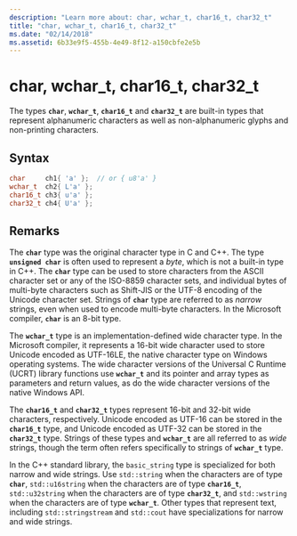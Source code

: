 ```yaml
---
description: "Learn more about: char, wchar_t, char16_t, char32_t"
title: "char, wchar_t, char16_t, char32_t"
ms.date: "02/14/2018"
ms.assetid: 6b33e9f5-455b-4e49-8f12-a150cbfe2e5b
---
```

# char, wchar_t, char16_t, char32_t

The types **`char`**, **`wchar_t`**, **`char16_t`** and **`char32_t`** are built-in types that represent alphanumeric characters as well as non-alphanumeric glyphs and non-printing characters.

## Syntax

```cpp
char     ch1{ 'a' };  // or { u8'a' }
wchar_t  ch2{ L'a' };
char16_t ch3{ u'a' };
char32_t ch4{ U'a' };
```

## Remarks

The **`char`** type was the original character type in C and C++. The type **`unsigned char`** is often used to represent a *byte*, which is not a built-in type in C++. The **`char`** type can be used to store characters from the ASCII character set or any of the ISO-8859 character sets, and individual bytes of multi-byte characters such as Shift-JIS or the UTF-8 encoding of the Unicode character set. Strings of **`char`** type are referred to as *narrow* strings, even when used to encode multi-byte characters. In the Microsoft compiler, **`char`** is an 8-bit type.

The **`wchar_t`** type is an implementation-defined wide character type. In the Microsoft compiler, it represents a 16-bit wide character used to store Unicode encoded as UTF-16LE, the native character type on Windows operating systems. The wide character versions of the Universal C Runtime (UCRT) library functions use **`wchar_t`** and its pointer and array types as parameters and return values, as do the wide character versions of the native Windows API.

The **`char16_t`** and **`char32_t`** types represent 16-bit and 32-bit wide characters, respectively. Unicode encoded as UTF-16 can be stored in the **`char16_t`** type, and Unicode encoded as UTF-32 can be stored in the **`char32_t`** type. Strings of these types and **`wchar_t`** are all referred to as *wide* strings, though the term often refers specifically to strings of **`wchar_t`** type.

In the C++ standard library, the `basic_string` type is specialized for both narrow and wide strings. Use `std::string` when the characters are of type **`char`**, `std::u16string` when the characters are of type **`char16_t`**, `std::u32string` when the characters are of type **`char32_t`**, and `std::wstring` when the characters are of type **`wchar_t`**. Other types that represent text, including `std::stringstream` and `std::cout` have specializations for narrow and wide strings.
